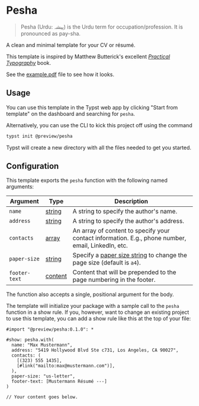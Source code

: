 # Pesha

> Pesha (Urdu: پیشہ) is the Urdu term for occupation/profession. It is pronounced as pay-sha.

A clean and minimal template for your CV or résumé.

This template is inspired by Matthew Butterick's excellent
[_Practical Typography_](https://practicaltypography.com) book.

See the [example.pdf](https://github.com/talal/pesha/blob/main/example.pdf) file to see
how it looks.

## Usage

You can use this template in the Typst web app by clicking "Start from template" on the
dashboard and searching for `pesha`.

Alternatively, you can use the CLI to kick this project off using the command

```sh
typst init @preview/pesha
```

Typst will create a new directory with all the files needed to get you started.

## Configuration

This template exports the `pesha` function with the following named arguments:

| Argument | Type | Description |
| --- | --- | --- |
| `name` | [string] | A string to specify the author's name.  |
| `address` | [string] | A string to specify the author's address. |
| `contacts` | [array] | An array of content to specify your contact information. E.g., phone number, email, LinkedIn, etc. |
| `paper-size` | [string] | Specify a [paper size string] to change the page size (default is `a4`). |
| `footer-text` | [content] | Content that will be prepended to the page numbering in the footer. |

The function also accepts a single, positional argument for the body.

The template will initialize your package with a sample call to the `pesha` function in a
show rule. If you, however, want to change an existing project to use this template, you
can add a show rule like this at the top of your file:

```typ
#import "@preview/pesha:0.1.0": *

#show: pesha.with(
  name: "Max Mustermann",
  address: "5419 Hollywood Blvd Ste c731, Los Angeles, CA 90027",
  contacts: (
    [(323) 555 1435],
    [#link("mailto:max@mustermann.com")],
  ),
  paper-size: "us-letter",
  footer-text: [Mustermann Résumé ---]
)

// Your content goes below.
```

[array]: https://typst.app/docs/reference/foundations/array/
[content]: https://typst.app/docs/reference/foundations/content/
[string]: https://typst.app/docs/reference/foundations/str/
[paper size string]: https://typst.app/docs/reference/layout/page#parameters-paper
